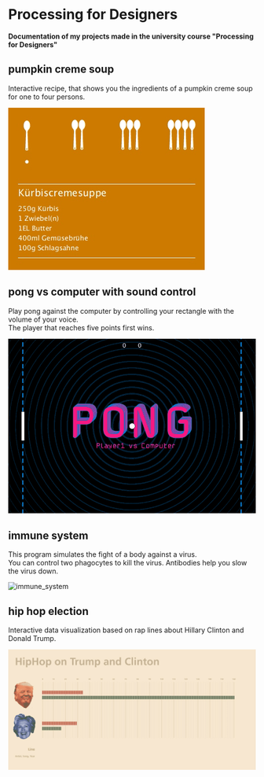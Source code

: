# Processing for Designers
**Documentation of my projects made in the university course "Processing for Designers"**

## pumpkin creme soup
Interactive recipe, that shows you the ingredients of a pumpkin creme soup for one to four persons.

![pumpkin_creme_soup](https://github.com/TimTimson/Processing-for-Designers/blob/master/gif/pumpkin_creme_soup.gif)

## pong vs computer with sound control
Play pong against the computer by controlling your rectangle with the volume of your voice. <br>
The player that reaches five points first wins.

![pong_vs_computer_sound](https://github.com/TimTimson/Processing-for-Designers/blob/master/gif/pong_vs_computer.gif)

## immune system
This program simulates the fight of a body against a virus. <br>
You can control two phagocytes to kill the virus. 
Antibodies help you slow the virus down.

![immune_system](https://github.com/TimTimson/Processing-for-Designers/blob/master/gif/immune_system.gif)

## hip hop election
Interactive data visualization based on rap lines about Hillary Clinton and Donald Trump. 


![hip_hop_election](https://github.com/TimTimson/Processing-for-Designers/blob/master/gif/hip_hop_election.gif)
